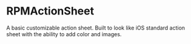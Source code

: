 # RPMActionSheet

A basic customizable action sheet.  Built to look like iOS standard action sheet with the ability to add color and images.
